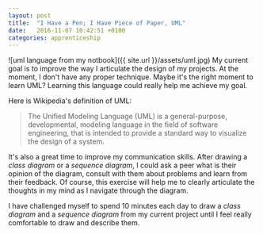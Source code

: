 ```yaml
---
layout: post
title:  "I Have a Pen; I Have Piece of Paper, UML"
date:   2016-11-07 10:42:51 +0100
categories: apprenticeship
---
```

![uml language from my notbook]({{ site.url }}/assets/uml.jpg)
My current goal is to improve the way I articulate the design of my projects.
At the moment, I don't have any proper technique. Maybe it's the
right moment to learn UML? Learning this language could really help me achieve
my goal.

Here is Wikipedia's definition of UML:

> The Unified Modeling Language (UML) is a general-purpose, developmental,
modeling language in the field of software engineering, that is intended to
provide a standard way to visualize the design of a system.

It's also a great time to improve my communication skills.
After drawing a *class diagram* or a *sequence diagram*, I could ask a peer
what is their opinion of the diagram, consult with them about problems and
learn from their feedback. Of course, this exercise will help me to clearly
articulate the thoughts in my mind as I navigate through the diagram.

I have challenged myself to spend 10 minutes each day to draw a *class diagram*
and a *sequence diagram* from my current project until I feel really comfortable
to draw and describe them.
